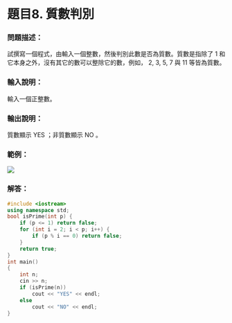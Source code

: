 # 題目8. 質數判別
### 問題描述：
試撰寫一個程式，由輸入一個整數，然後判別此數是否為質數。質數是指除了 1 和它本身之外，沒有其它的數可以整除它的數，例如， 2, 3, 5, 7 與 11 等皆為質數。

### 輸入說明：
輸入一個正整數。

### 輸出說明：
質數顯示 YES ；非質數顯示 NO 。

### 範例：

![](https://i.imgur.com/eKhTxOt.png)

### 解答：
```cpp
#include <iostream>
using namespace std;
bool isPrime(int p) {
    if (p <= 1) return false;
    for (int i = 2; i < p; i++) {
        if (p % i == 0) return false;
    }
    return true;
}
int main()
{
    int n;
    cin >> n;
    if (isPrime(n))
        cout << "YES" << endl;
    else
        cout << "NO" << endl;
}
```
